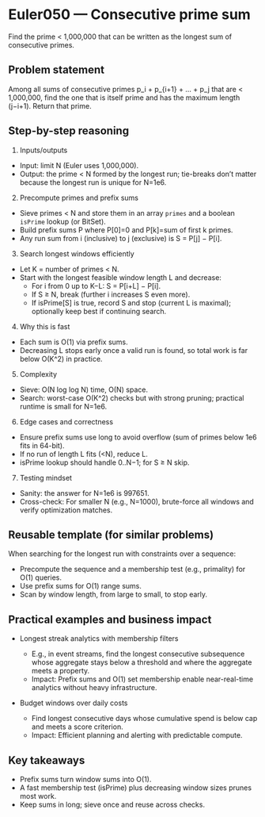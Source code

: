 # Euler050 — Consecutive prime sum

Find the prime < 1,000,000 that can be written as the longest sum of consecutive primes.

## Problem statement

Among all sums of consecutive primes p_i + p_{i+1} + … + p_j that are < 1,000,000, find the one that is itself prime and has the maximum length (j−i+1). Return that prime.

## Step-by-step reasoning

1) Inputs/outputs
- Input: limit N (Euler uses 1,000,000).
- Output: the prime < N formed by the longest run; tie-breaks don’t matter because the longest run is unique for N=1e6.

2) Precompute primes and prefix sums
- Sieve primes < N and store them in an array `primes` and a boolean `isPrime` lookup (or BitSet).
- Build prefix sums P where P[0]=0 and P[k]=sum of first k primes.
- Any run sum from i (inclusive) to j (exclusive) is S = P[j] − P[i].

3) Search longest windows efficiently
- Let K = number of primes < N.
- Start with the longest feasible window length L and decrease:
  - For i from 0 up to K−L: S = P[i+L] − P[i].
  - If S ≥ N, break (further i increases S even more).
  - If isPrime[S] is true, record S and stop (current L is maximal); optionally keep best if continuing search.

4) Why this is fast
- Each sum is O(1) via prefix sums.
- Decreasing L stops early once a valid run is found, so total work is far below O(K^2) in practice.

5) Complexity
- Sieve: O(N log log N) time, O(N) space.
- Search: worst-case O(K^2) checks but with strong pruning; practical runtime is small for N=1e6.

6) Edge cases and correctness
- Ensure prefix sums use long to avoid overflow (sum of primes below 1e6 fits in 64-bit).
- If no run of length L fits (<N), reduce L.
- isPrime lookup should handle 0..N−1; for S ≥ N skip.

7) Testing mindset
- Sanity: the answer for N=1e6 is 997651.
- Cross-check: For smaller N (e.g., N=1000), brute-force all windows and verify optimization matches.

## Reusable template (for similar problems)

When searching for the longest run with constraints over a sequence:
- Precompute the sequence and a membership test (e.g., primality) for O(1) queries.
- Use prefix sums for O(1) range sums.
- Scan by window length, from large to small, to stop early.

## Practical examples and business impact

- Longest streak analytics with membership filters
  - E.g., in event streams, find the longest consecutive subsequence whose aggregate stays below a threshold and where the aggregate meets a property.
  - Impact: Prefix sums and O(1) set membership enable near-real-time analytics without heavy infrastructure.

- Budget windows over daily costs
  - Find longest consecutive days whose cumulative spend is below cap and meets a score criterion.
  - Impact: Efficient planning and alerting with predictable compute.

## Key takeaways

- Prefix sums turn window sums into O(1).
- A fast membership test (isPrime) plus decreasing window sizes prunes most work.
- Keep sums in long; sieve once and reuse across checks.
